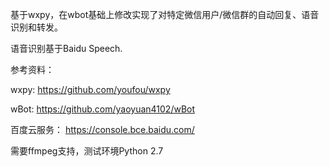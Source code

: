 基于wxpy，在wbot基础上修改实现了对特定微信用户/微信群的自动回复、语音识别和转发。

语音识别基于Baidu Speech.

参考资料：

wxpy: https://github.com/youfou/wxpy

wBot: https://github.com/yaoyuan4102/wBot

百度云服务： https://console.bce.baidu.com/


需要ffmpeg支持，测试环境Python 2.7
